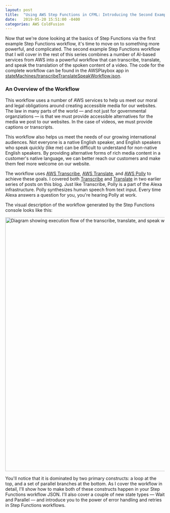 ```yaml
---
layout: post
title:  "Using AWS Step Functions in CFML: Introducing the Second Example Step Functions Workflow"
date:   2019-05-20 15:51:00 -0400
categories: AWS ColdFusion
---
```


Now that we're done looking at the basics of Step Functions via the first example Step Functions workflow, it's time to move on to something more powerful, and complicated. The second example Step Functions workflow that I will cover in the rest of this series combines a number of AI-based services from AWS into a powerful workflow that can transcribe, translate, and speak the translation of the spoken content of a video. The code for the complete workflow can be found in the AWSPlaybox app in [stateMachines/transcribeTranslateSpeakWorkflow.json](https://github.com/brianklaas/awsPlaybox/blob/master/stateMachines/transcribeTranslateSpeakWorkflow.json).

### An Overview of the Workflow

This workflow uses a number of AWS services to help us meet our moral and legal obligations around creating accessible media for our websites. The law in many parts of the world &mdash; and not just for governmental organziations &mdash; is that we must provide accessible alternatives for the media we post to our websites. In the case of videos, we must provide captions or transcripts. 

This workflow also helps us meet the needs of our growing international audiences. Not everyone is a native English speaker, and English speakers who speak quickly (like me) can be difficult to understand for non-native English speakers. By providing alternative forms of rich media content in a customer's native language, we can better reach our customers and make them feel more welcome on our website.

The workflow uses [AWS Transcribe](https://aws.amazon.com/transcribe/), [AWS Translate](https://aws.amazon.com/translate/), and [AWS Polly](https://aws.amazon.com/polly/) to achieve these goals. I covered both [Transcribe](https://brianklaas.net/aws/coldfusion/2018/09/14/Using-AWS-Transcribe-in-CFML-Part-1.html) and [Translate](https://brianklaas.net/aws/coldfusion/2018/10/21/Using-AWS-Translate-in-CFML-Part-1.html) in two earlier series of posts on this blog. Just like Transcribe, Polly is a part of the Alexa infrastructure. Polly synthesizes human speech from text input. Every time Alexa answers a question for you, you're hearing Polly at work.

The visual description of the workflow generated by the Step Functions console looks like this:

<img src="/assets/postImages/transcribeTranslateSpeakWorkflow.png" align="center" width="800" height="804" border="0" alt="Diagram showing execution flow of the transcribe, translate, and speak worfklow." />

You'll notice that it is dominated by two primary constructs: a loop at the top, and a set of parallel branches at the bottom. As I cover the workflow in detail, I'll show how to make both of these constructs happen in your Step Functions workflow JSON. I'll also cover a couple of new state types &mdash; Wait and Parallel &mdash; and introduce you to the power of error handling and retries in Step Functions workflows.